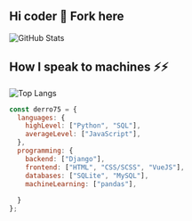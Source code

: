 ## Hi coder 👋 Fork here
![GitHub Stats](https://github-readme-stats.vercel.app/api?username=derro75&show_icons=true&theme=tokyonight)
## How I speak to machines ⚡⚡
![Top Langs](https://github-readme-stats.vercel.app/api/top-langs/?username=derro75&layout=compact&theme=tokyonight)

``` js
const derro75 = {
  languages: {
    highLevel: ["Python", "SQL"],
    averageLevel: ["JavaScript"],
  },
  programming: {
    backend: ["Django"],
    frontend: ["HTML", "CSS/SCSS", "VueJS"],
    databases: ["SQLite", "MySQL"],
    machineLearning: ["pandas"],
    
  }
};

```
<!--
![GitHub Activity Graph](https://github-readme-activity-graph.vercel.app/graph?username=derro75&theme=react-dark)

<!--
**derro75/derro75** is a ✨ _special_ ✨ repository because its `README.md` (this file) appears on your GitHub profile.

Here are some ideas to get you started:

- 🔭 I’m currently working on ...
- 🌱 I’m currently learning ...
- 👯 I’m looking to collaborate on ...
- 🤔 I’m looking for help with ...
- 💬 Ask me about ...
- 📫 How to reach me: ...
- 😄 Pronouns: ...
- ⚡ Fun fact: ...
-->
